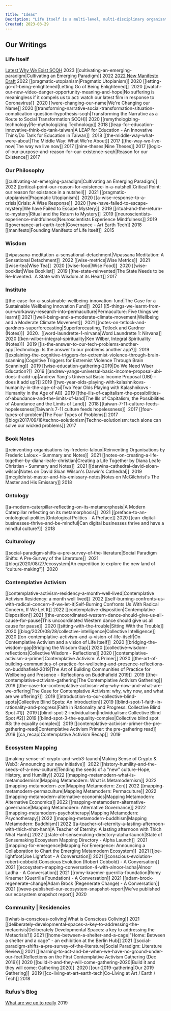 ```yaml
---

Title: "Ideas"
Decription: "Life Itself is a multi-level, multi-disciplinary organisation. This page showcases all our key artciles written over the years."
Created: 2023-03-29
---
```

  
## Our Writings

### Life Itself 

[Latest Why We Exist SCQH](https://docs.google.com/document/d/1I4Dp4QICqXYNT2lGZqlTMAulX9V8moN8P06eFfFuALk/edit#heading=h.n831sqikju93) 2023
[[cultivating-an-emerging-paradigm|Cultivating an Emerging Paradigm]] 2022
[2022 New Manifesto Draft](https://docs.google.com/document/d/1_2rRVfBuOcZzYoN4lNfTaY2D8KqmZ9x-_kVqMOa5axw/edit) 2022
[[pragmatic-utopianism|Pragmatic Utopianism]] 2020
[[letting-go-of-being-enlightened|Letting Go of Being Enlightened]]  2020
[[watch-our-new-video-danger-opportunity-meaning-and-hope|No suffering is meaningless if it compels us to act: watch our latest film in response to Coronavirus]]  2020
[[were-changing-our-name|We're Changing our Name]] 2020
[[transforming-narrative-social-transformation-situation-complication-question-hypothesis-scqh|Transforming the Narrative as a Route to Social Transformation SCQH]] 2020
[[remythologizing-technology|Re-mythologizing Technology]] 2018
[[leap-for-education-innovative-think-do-tank-taiwan|A LEAP for Education - An Innovative Think/Do Tank for Education in Taiwan]]  2018
[[the-middle-way-what-were-about|The Middle Way: What We're About]] 2017
[[the-way-we-live-now|The way we live now]] 2017
[[nine-theses|Nine Theses]] 2017
[[logic-of-our-purpose-and-reason-for-our-existence-scqh|Reason for our Existence]] 2017

### Our Philosophy

[[cultivating-an-emerging-paradigm|Cultivating an Emerging Paradigm]]  2022
[[critical-point-our-reason-for-existence-in-a-nutshell|Critical Point: our reason for existance in a nutshell]]  2021
[[pragmatic-utopianism|Pragmatic Utopianism]]  2020
[[a-wise-response-to-a-crisis|Crisis: A Wise Response]]  2020
[[we-have-failed-to-escape-mystery|We have Failed to Escape Mystery]]  2019
[[ritual-and-the-return-to-mystery|Ritual and the Return to Mystery]]  2019
[[neuroscientists-experience-mindfulness|Neuroscientists Experience Mindfulness]] 2019
[[governance-art-earth-tech|Governance - Art Earth Tech]] 2018
[[manifesto|Founding Manifesto of Life Itself]]  2015

### Wisdom
[[vipassana-meditation-a-sensational-detachment|Vipassana Meditation: A Sensational Detachment]]  2022
[[wise-metrics|Wise Metrics]]  2021
[[wise-tea|Wise Tea]]  2020
[[wise-food|Wise Food]]  2020
[[wise-booklist|Wise Booklist]]  2019
[[the-state-reinvented|The State Needs to be Re-Invented.  A State with Wisdom at its Heart]] 2017

### Institute 
[[the-case-for-a-sustainable-wellbeing-innovation-fund|The Case for a Sustainable Wellbeing Innovation Fund]]  2021
[[5-things-we-learnt-from-our-workaway-research-into-permaculture|Permaculture: Five things we learnt]] 2021
[[well-being-and-a-moderate-climate-movement|Wellbeing and a Moderate Climate Movement]]  2021
[[notes-on-tetlock-and-gardners-superforecasting|Superforecasting, Tetlock and Gardner (Notes)]]  2020. 
[[word-laundrette-1-nirvana|Word Laundrette 1: Nirvana]]  2020
[[ken-wilber-integral-spirituality|Ken Wilber, Integral Spirituality (Notes)]]  2019
[[is-the-answer-to-our-tech-problems-another-app|Technology: Is the answer to our problems another app?]]  2019
[[explaining-the-cognitive-triggers-for-extremist-violence-through-brain-scanning|Cognitive Triggers for Extremist Violence Through Brain Scanning]]  2019
[[wise-education-gathering-2019|Do We Need Wiser Education?]]  2019
[[andrew-yangs-universal-basic-income-proposal-ubi-does-it-add-up|Andrew Yang's Universal Basic Income Proposal (UBI) - does it add up?]] 2019
[[two-year-olds-playing-with-kalashnikovs-humanity-in-the-age-of-ai|Two Year Olds Playing with Kalashnikovs - Humanity in the Age of AI]]  2019
[[the-ills-of-capitalism-the-possibilities-of-abundance-and-the-limits-of-land|The Ills of Capitalism, the Possibilities of Abundance and the Limits of Land]]  2018
[[taiwan-7-11-culture-feeds-hopelessness|Taiwan’s 7-11 culture feeds hopelessness]]  2017
[[four-types-of-problem|The Four Types of Problems]]  2017
[[blog/2017/09/18/techno-solutionism|Techno-solutionism: tech alone can solve our wicked problems]]  2017

### Book Notes
[[reinventing-organisations-by-frederic-laloux|Reinventing Organisations by Frederic Laloux - Summary and Notes]]  2021
[[notes-on-creating-a-life-together-by-diana-leafe-christian|Creating a Life Together by Diana Leafe Christian - Summary and Notes]]  2021
[[darwins-cathedral-david-sloan-wilson|Notes on David Sloan Wilson's Darwin's Cathedral]]  2019
[[mcgilchrist-master-and-his-emissary-notes|Notes on McGilchrist's The Master and His Emissary]] 2018
  
### Ontology
[[a-modern-caterpillar-reflecting-on-its-metamorphosis|A Modern Caterpillar reflecting on its metamorphosis]]  2021
[[preface-to-an-ontological-politics|Ontological Politics - A Preface]] 2020
[[can-digital-businesses-thrive-and-be-mindful|Can digital businesses thrive and have a mindful culture?]]  2018
  
### Culturology
[[social-paradigm-shifts-a-pre-survey-of-the-literature|Social Paradigm Shifts: A Pre-Survey of the Literature]]  2021
[[blog/2020/08/27/ecosystem|An expedition to explore the new land of “culture-making”]]  2020

### Contemplative Activism
[[contemplative-activism-residency-a-month-well-lived|Contemplative Activism Residency: a month well lived]]  2022
[[self-burning-confronts-us-with-radical-concern-if-we-let-it|Self-Burning Confronts Us With Radical Concern, If We Let It]] 2022
[[contemplative-disposition|Contemplative Disposition]] 2021
[[the-uncoordinated-western-dance-should-give-us-all-cause-for-pause|This uncoordinated Western dance should give us all cause for pause]]  2020
[[sitting-with-the-trouble|Sitting With the Trouble]]  2020
[[blog/2020/08/28/collective-intelligence|Collective Intelligence]]  2020
[[on-contemplative-activism-and-a-vision-of-life-itself|On Contemplative Activism and a vision of Life Itself]]  2020
[[bridging-the-wisdom-gap|Bridging the Wisdom Gap]] 2020
[[collective-wisdom-reflections|Collective Wisdom - Reflections]] 2020
[[contemplative-activism-a-primer|Contemplative Activism: A Primer]] 2020
[[the-art-of-building-communities-of-practice-for-wellbeing-and-presence-reflections-on-buddhafield-2019|The Art of Building Communities of Practice for Wellbeing and Presence - Reflections on Buddhafield 2019]]  2019
[[the-contemplative-activism-gathering|The Contemplative Activism Gathering]]  2019
[[the-case-for-contemplative-activism-why-why-now-and-what-are-we-offering|The Case for Contemplative Activism: why, why now, and what are we offering?]]  2019
[[introduction-to-our-collective-blind-spots|Collective Blind Spots: An Introduction]] 2019
[[blind-spot-1-faith-in-rationality-and-progress|Faith in Rationality and Progress: Collective Blind Spot #1]]  2019
[[blind-spot-2-individualism|Individualism: Collective Blind Spot #2]] 2019
[[blind-spot-3-the-equality-complex|Collective blind spot #3: the equality complex]]  2019
[[contemplative-activism-primer-the-pre-gathering-read|Contemplative Activism Primer: the pre-gathering read]] 2019
[[ca_recap|Contemplative Activism Recap]]  2019

### Ecosystem Mapping 
[[making-sense-of-crypto-and-web3-launch|Making Sense of Crypto & Web3: Announcing our new initiative]]  2022
[[history-humility-and-the-seeds-of-a-new-culture|Tending the seeds of a "new" culture-Hope, History, and Humility]] 2022
[[mapping-metamodern-what-is-metamodernism|Mapping Metamodern: What is Metamodernism]]  2022
[[mapping-metamodern-zen|Mapping Metamodern: Zen]] 2022
[[mapping-metamodern-permaculture|Mapping Metamodern: Permaculture]] 2022
[[mapping-metamodern-alternative-economics|Mapping Metamodern: Alternative Economics]] 2022
[[mapping-metamodern-alternative-governance|Mapping Metamodern: Alternative Governance]] 2022
[[mapping-metamodern-psychotherapy|Mapping Metamodern: Psychotherapy]] 2022
[[mapping-metamodern-buddhism|Mapping Metamodern: Buddhism]] 2022
[[a-teacher-of-eternity-a-lasting-afternoon-with-thich-nhat-hanh|A Teacher of Eternity: A lasting afternoon with Thich Nhat Hanh]] 2022
[[state-of-sensemaking-directory-alpha-launch|State of Sensemaking Ecosystem Mapping Directory - Alpha Launch]]  2021
[[mapping-for-emergence|Mapping For Emergence: Announcing a Collaboration to Chart the Emerging Metamodern Ecosystem]]  2021
[[joe-lightfoot|Joe Lightfoot - A Conversation]] 2021
[[conscious-evolution-robert-cobbold|Conscious Evolution (Robert Cobbold) - A Conversation]]  2021
[[ecosystem-mapping-conversation-4-with-alnoor-ladha|Alnoor Ladha - A Conversation]] 2021
[[romy-kraemer-guerrilla-foundation|Romy Kraemer (Guerrilla Foundation) - A Conversation]] 2021
[[adam-brock-regenerate-change|Adam Brock (Regenerate Change) - A Conversation]] 2021
[[weve-published-our-ecosystem-snapshot-report|We've published our ecosystem snapshot report]] 2020

### Community | Residencies
[[what-is-conscious-coliving|What is Conscious Coliving]] 2021
[[deliberately-developmental-spaces-a-key-to-addressing-the-metacrisis|Deliberately Developmental Spaces: a key to addressing the Metacrisis?]] 2021
[[home-between-a-shelter-and-a-cage|"Home: Between a shelter and a cage" - an exhibition at the Berlin Hub]] 2021
[[social-paradigm-shifts-a-pre-survey-of-the-literature|Social Paradigm: Literature Review]] 2021
[[learning-to-act-and-be-when-we-have-no-ground-under-our-feet|Reflections on the First Contemplative Activism Gathering (Dec 2019)]] 2020
[[build-it-and-they-will-come-gathering-2020|Build it and they will come: Gathering 2020]]  2020
[[our-2019-gathering|Our 2019 Gathering]]  2019
[[co-living-at-art-earth-tech|Co-Living at Art / Earth / Tech]] 2018

### Rufus's Blog
[What are we up to really](https://rufuspollock.com/2019/11/22/so-what-now-or-maybe-so-what-and-what-am-i-and-art-earth-tech-up-to/) 2019
